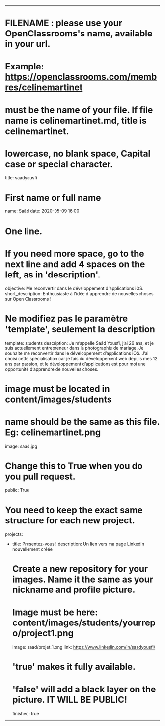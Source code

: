---

# FILENAME : please use your OpenClassrooms's name, available in your url.
# Example: https://openclassrooms.com/membres/celinemartinet
# must be the name of your file. If file name is celinemartinet.md, title is celinemartinet.
# lowercase, no blank space, Capital case or special character.
title: saadyousfi

# First name or full name
name: Saâd
date: 2020-05-09 16:00

# One line.
# If you need more space, go to the next line and add 4 spaces on the left, as in 'description'.
objective: Me reconvertir dans le développement d'applications iOS.
short_description: Enthousiaste à l'idée d'apprendre de nouvelles choses sur Open Classrooms !

# Ne modifiez pas le paramètre 'template', seulement la description
template: students
description:
    Je m’appelle Saâd Yousfi, j’ai 26 ans, et je suis actuellement entrepreneur dans la photographie de mariage. Je souhaite me reconvertir dans le développement d’applications iOS. J’ai choisi cette spécialisation car je fais du développement web depuis mes 12 ans par passion, et le développement d’applications est pour moi une opportunité d’apprendre de nouvelles choses.

# image must be located in content/images/students
# name should be the same as this file. Eg: celinemartinet.png
image: saad.jpg

# Change this to True when you do you pull request.
public: True

# You need to keep the exact same structure for each new project.
projects:
  - title: Présentez-vous !
    description: Un lien vers ma page LinkedIn nouvellement créée
    # Create a new repository for your images. Name it the same as your nickname and profile picture.
    # Image must be here: content/images/students/yourrepo/project1.png
    image: saad/projet_1.png
    link: https://www.linkedin.com/in/saadyousfi/
    # 'true' makes it fully available.
    # 'false' will add a black layer on the picture. IT WILL BE PUBLIC!
    finished: true
---